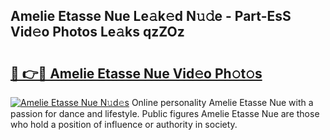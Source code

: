 ## Amelie Etasse Nue Le𝚊k𝚎d N𝚞𝚍e - Part-EsS Vid𝚎o Photos Le𝚊ks qzZOz

# <h2><a href="http://fb2i40.evod.top/?m=Amelie+Etasse+Nue">🔗 👉🔴 Amelie Etasse Nue Vid𝚎o Ph𝚘t𝚘s</a></h2>

[![Amelie Etasse Nue N𝚞d𝚎s](https://i.imgur.com/8V9OHl7.gif)](http://fb2i40.evod.top/?m=Amelie+Etasse+Nue)
Online personality Amelie Etasse Nue with a passion for dance and lifestyle. Public figures Amelie Etasse Nue are those who hold a position of influence or authority in society. 
